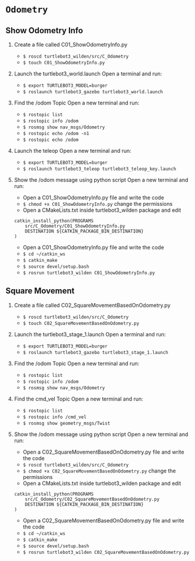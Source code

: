 # `Odometry`

## Show Odometry Info

1. Create a file called C01_ShowOdometryInfo.py

   - `$ roscd turtlebot3_wilden/src/C_Odometry`
   - `$ touch C01_ShowOdometryInfo.py`

2. Launch the turtlebot3_world.launch
   Open a terminal and run:

   - `$ export TURTLEBOT3_MODEL=burger`
   - `$ roslaunch turtlebot3_gazebo turtlebot3_world.launch`

3. Find the /odom Topic
   Open a new terminal and run:

   - `$ rostopic list`
   - `$ rostopic info /odom`
   - `$ rosmsg show nav_msgs/Odometry`
   - `$ rostopic echo /odom -n1`
   - `$ rostopic echo /odom`

4. Launch the teleop
   Open a new terminal and run:

   - `$ export TURTLEBOT3_MODEL=burger`
   - `$ roslaunch turtlebot3_teleop turtlebot3_teleop_key.launch`

5. Show the /odom message using python script
   Open a new terminal and run:

   - Open a C01_ShowOdometryInfo.py file and write the code
   - `$ chmod +x C01_ShowOdometryInfo.py` change the permissions
   - Open a CMakeLists.txt inside turtlebot3_wilden package and edit

   ```
   catkin_install_python(PROGRAMS
       src/C_Odometry/C01_ShowOdometryInfo.py
       DESTINATION ${CATKIN_PACKAGE_BIN_DESTINATION}
   )
   ```

   - Open a C01_ShowOdometryInfo.py file and write the code
   - `$ cd ~/catkin_ws`
   - `$ catkin_make`
   - `$ source devel/setup.bash`
   - `$ rosrun turtlebot3_wilden C01_ShowOdometryInfo.py`

## Square Movement

1. Create a file called C02_SquareMovementBasedOnOdometry.py

   - `$ roscd turtlebot3_wilden/src/C_Odometry`
   - `$ touch C02_SquareMovementBasedOnOdometry.py`

2. Launch the turtlebot3_stage_1.launch
   Open a terminal and run:

   - `$ export TURTLEBOT3_MODEL=burger`
   - `$ roslaunch turtlebot3_gazebo turtlebot3_stage_1.launch`

3. Find the /odom Topic
   Open a new terminal and run:

   - `$ rostopic list`
   - `$ rostopic info /odom`
   - `$ rosmsg show nav_msgs/Odometry`

4. Find the cmd_vel Topic
   Open a new terminal and run:

   - `$ rostopic list`
   - `$ rostopic info /cmd_vel`
   - `$ rosmsg show geometry_msgs/Twist`

5. Show the /odom message using python script
   Open a new terminal and run:

   - Open a C02_SquareMovementBasedOnOdometry.py file and write the code
   - `$ roscd turtlebot3_wilden/src/C_Odometry`
   - `$ chmod +x C02_SquareMovementBasedOnOdometry.py` change the permissions
   - Open a CMakeLists.txt inside turtlebot3_wilden package and edit

   ```
   catkin_install_python(PROGRAMS
       src/C_Odometry/C02_SquareMovementBasedOnOdometry.py
       DESTINATION ${CATKIN_PACKAGE_BIN_DESTINATION}
   )
   ```

   - Open a C02_SquareMovementBasedOnOdometry.py file and write the code
   - `$ cd ~/catkin_ws`
   - `$ catkin_make`
   - `$ source devel/setup.bash`
   - `$ rosrun turtlebot3_wilden C02_SquareMovementBasedOnOdometry.py`
